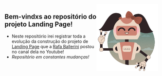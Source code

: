<img align="right" height="220em" src="https://github.com/Feruaro/Landing-Page/blob/main/img/ballebot.png"/>

## Bem-vindxs ao repositório do projeto Landing Page!

* Neste repositório irei registrar toda a evolução da construção do projeto de [Landing Page](https://www.youtube.com/watch?v=llF6vD-RljE) que a [Rafa Ballerini](https://www.youtube.com/channel/UC_-uuuZbY0AAt9CViNzvc-Q) postou no canal dela no Youtube!
* *Repositório em constantes mudanças!*

